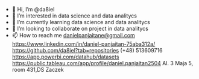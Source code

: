 - 👋 Hi, I’m @da8iel
- 👀 I’m interested in data science and data analitycs
- 🌱 I’m currently learning data science and data analitycs
- 💞️ I’m looking to collaborate on project in data analitycs
- 📫 How to reach me danielpanjaitane@gmail.com
https://www.linkedin.com/in/daniel-panjaitan-75aba312a/
https://github.com/da8iel?tab=repositories
(+48) 513609716
https://app.powerbi.com/datahub/datasets
https://public.tableau.com/app/profile/daniel.panjaitan2504 
Al. 3 Maja 5, room 431,DS Zaczek


<!---
da8iel/da8iel is a ✨ special ✨ repository because its `README.md` (this file) appears on your GitHub profile.
You can click the Preview link to take a look at your changes.
--->
